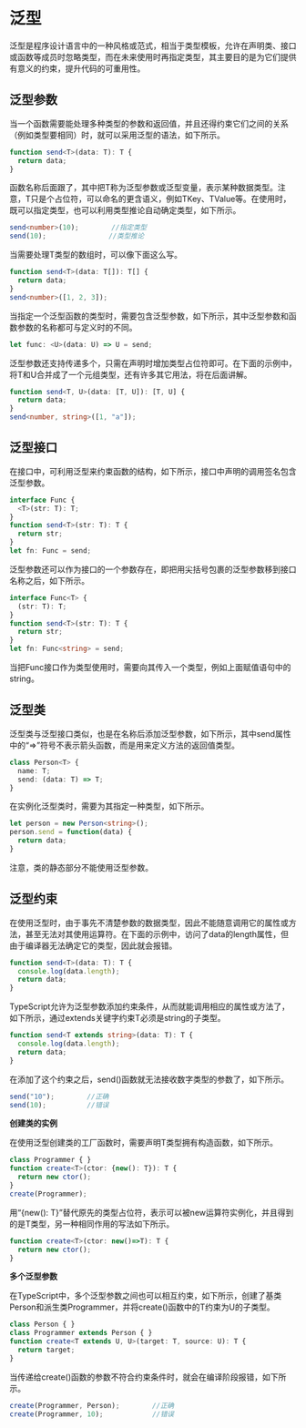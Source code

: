 # 泛型

泛型是程序设计语言中的一种风格或范式，相当于类型模板，允许在声明类、接口或函数等成员时忽略类型，而在未来使用时再指定类型，其主要目的是为它们提供有意义的约束，提升代码的可重用性。

## 泛型参数
当一个函数需要能处理多种类型的参数和返回值，并且还得约束它们之间的关系（例如类型要相同）时，就可以采用泛型的语法，如下所示。
```typescript
function send<T>(data: T): T {
  return data;
}
```
函数名称后面跟了<T>，其中把T称为泛型参数或泛型变量，表示某种数据类型。注意，T只是个占位符，可以命名的更含语义，例如TKey、TValue等。在使用时，既可以指定类型，也可以利用类型推论自动确定类型，如下所示。
```typescript
send<number>(10);        //指定类型
send(10);            　　//类型推论
```
当需要处理T类型的数组时，可以像下面这么写。
```typescript
function send<T>(data: T[]): T[] {
  return data;
}
send<number>([1, 2, 3]);
```
当指定一个泛型函数的类型时，需要包含泛型参数，如下所示，其中泛型参数和函数参数的名称都可与定义时的不同。
```typescript
let func: <U>(data: U) => U = send;
```
泛型参数还支持传递多个，只需在声明时增加类型占位符即可。在下面的示例中，将T和U合并成了一个元组类型，还有许多其它用法，将在后面讲解。
```typescript
function send<T, U>(data: [T, U]): [T, U] {
  return data;
}
send<number, string>([1, "a"]);
```

## 泛型接口

在接口中，可利用泛型来约束函数的结构，如下所示，接口中声明的调用签名包含泛型参数。
```typescript
interface Func {
  <T>(str: T): T;
}
function send<T>(str: T): T {
  return str;
}
let fn: Func = send;
```
泛型参数还可以作为接口的一个参数存在，即把用尖括号包裹的泛型参数移到接口名称之后，如下所示。
```typescript
interface Func<T> {
  (str: T): T;
}
function send<T>(str: T): T {
  return str;
}
let fn: Func<string> = send;
```
当把Func接口作为类型使用时，需要向其传入一个类型，例如上面赋值语句中的string。


## 泛型类

泛型类与泛型接口类似，也是在名称后添加泛型参数，如下所示，其中send属性中的“=>”符号不表示箭头函数，而是用来定义方法的返回值类型。
```typescript
class Person<T> {
  name: T;
  send: (data: T) => T;
}
```
在实例化泛型类时，需要为其指定一种类型，如下所示。
```typescript
let person = new Person<string>();
person.send = function(data) {
  return data;
}
```
注意，类的静态部分不能使用泛型参数。


## 泛型约束

在使用泛型时，由于事先不清楚参数的数据类型，因此不能随意调用它的属性或方法，甚至无法对其使用运算符。在下面的示例中，访问了data的length属性，但由于编译器无法确定它的类型，因此就会报错。
```typescript
function send<T>(data: T): T {
  console.log(data.length);
  return data;
}
```
TypeScript允许为泛型参数添加约束条件，从而就能调用相应的属性或方法了，如下所示，通过extends关键字约束T必须是string的子类型。
```typescript
function send<T extends string>(data: T): T {
  console.log(data.length);
  return data;
}
```
在添加了这个约束之后，send()函数就无法接收数字类型的参数了，如下所示。
```typescript
send("10");        //正确
send(10);          //错误
```

**创建类的实例**

在使用泛型创建类的工厂函数时，需要声明T类型拥有构造函数，如下所示。
```typescript
class Programmer { }
function create<T>(ctor: {new(): T}): T {
  return new ctor();
}
create(Programmer);
```
用“{new(): T}”替代原先的类型占位符，表示可以被new运算符实例化，并且得到的是T类型，另一种相同作用的写法如下所示。
```typescript
function create<T>(ctor: new()=>T): T {
  return new ctor();
}
```

**多个泛型参数**

在TypeScript中，多个泛型参数之间也可以相互约束，如下所示，创建了基类Person和派生类Programmer，并将create()函数中的T约束为U的子类型。
```typescript
class Person { }
class Programmer extends Person { }
function create<T extends U, U>(target: T, source: U): T {
  return target;
}
```
当传递给create()函数的参数不符合约束条件时，就会在编译阶段报错，如下所示。
```typescript
create(Programmer, Person);        //正确
create(Programmer, 10);            //错误
```
